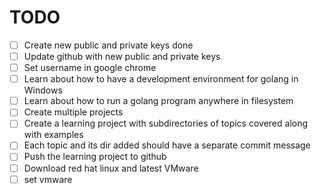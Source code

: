 # TODO

- [ ] Create new public and private keys done
- [ ] Update github with new public and private keys
- [ ] Set username in google chrome
- [ ] Learn about how to have a development environment for golang in Windows
- [ ] Learn about how to run a golang program anywhere in filesystem
- [ ] Create multiple projects
- [ ] Create a learning project with subdirectories of topics covered along with examples
- [ ] Each topic and its dir added should have a separate commit message
- [ ] Push the learning project to github
- [ ] Download red hat linux and latest VMware
- [ ] set vmware
